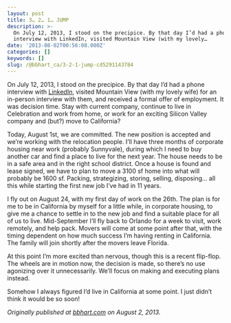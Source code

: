 ```yaml
---
layout: post
title: 3… 2… 1… JUMP
description: >-
  On July 12, 2013, I stood on the precipice. By that day I’d had a phone
  interview with LinkedIn, visited Mountain View (with my lovely…
date: '2013-08-02T00:56:08.000Z'
categories: []
keywords: []
slug: /@bbhart_ca/3-2-1-jump-cd5291143784
---
```


On July 12, 2013, I stood on the precipice. By that day I’d had a phone interview with [LinkedIn](http://www.linkedin.com/), visited Mountain View (with my lovely wife) for an in-person interview with them, and received a formal offer of employment. It was decision time. Stay with current company, continue to live in Celebration and work from home, or work for an exciting Silicon Valley company and (but?) move to California?

Today, August 1st, we are committed. The new position is accepted and we’re working with the relocation people. I’ll have three months of corporate housing near work (probably Sunnyvale), during which I need to buy another car and find a place to live for the next year. The house needs to be in a safe area and in the right school district. Once a house is found and lease signed, we have to plan to move a 3100 sf home into what will probably be 1600 sf. Packing, strategizing, storing, selling, disposing… all this while starting the first new job I’ve had in 11 years.

I fly out on August 24, with my first day of work on the 26th. The plan is for me to be in California by myself for a little while, in corporate housing, to give me a chance to settle in to the new job and find a suitable place for all of us to live. Mid-September I’ll fly back to Orlando for a week to visit, work remotely, and help pack. Movers will come at some point after that, with the timing dependent on how much success I’m having renting in California. The family will join shortly after the movers leave Florida.

At this point I’m more excited than nervous, though this is a recent flip-flop. The wheels are in motion now, the decision is made, so there’s no use agonizing over it unnecessarily. We’ll focus on making and executing plans instead.

Somehow I always figured I’d live in California at some point. I just didn’t think it would be so soon!

_Originally published at_ [_bbhart.com_](https://bbhart.com/3-2-1-jump-dea8e597811c) _on August 2, 2013._
